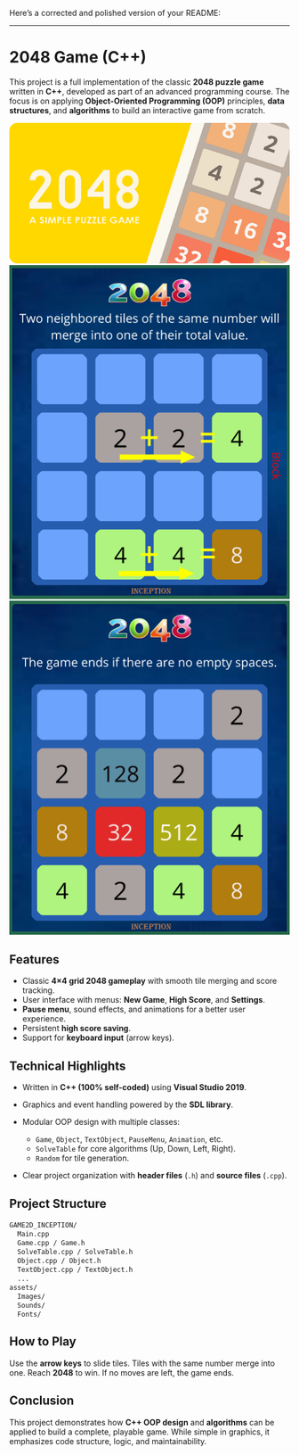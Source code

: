 Here’s a corrected and polished version of your README:

---

# 2048 Game (C++)

This project is a full implementation of the classic **2048 puzzle game** written in **C++**, developed as part of an advanced programming course. The focus is on applying **Object-Oriented Programming (OOP)** principles, **data structures**, and **algorithms** to build an interactive game from scratch.

![Home Screen](HOMEabc.png)
![Guide 1](guide2.png)
![Guide 2](guide3.png)

## Features

* Classic **4×4 grid 2048 gameplay** with smooth tile merging and score tracking.
* User interface with menus: **New Game**, **High Score**, and **Settings**.
* **Pause menu**, sound effects, and animations for a better user experience.
* Persistent **high score saving**.
* Support for **keyboard input** (arrow keys).

## Technical Highlights

* Written in **C++ (100% self-coded)** using **Visual Studio 2019**.
* Graphics and event handling powered by the **SDL library**.
* Modular OOP design with multiple classes:

  * `Game`, `Object`, `TextObject`, `PauseMenu`, `Animation`, etc.
  * `SolveTable` for core algorithms (Up, Down, Left, Right).
  * `Random` for tile generation.
* Clear project organization with **header files** (`.h`) and **source files** (`.cpp`).

## Project Structure

```
GAME2D_INCEPTION/
  Main.cpp
  Game.cpp / Game.h
  SolveTable.cpp / SolveTable.h
  Object.cpp / Object.h
  TextObject.cpp / TextObject.h
  ...
assets/
  Images/
  Sounds/
  Fonts/
```

## How to Play

Use the **arrow keys** to slide tiles. Tiles with the same number merge into one.
Reach **2048** to win. If no moves are left, the game ends.

## Conclusion

This project demonstrates how **C++ OOP design** and **algorithms** can be applied to build a complete, playable game. While simple in graphics, it emphasizes code structure, logic, and maintainability.

